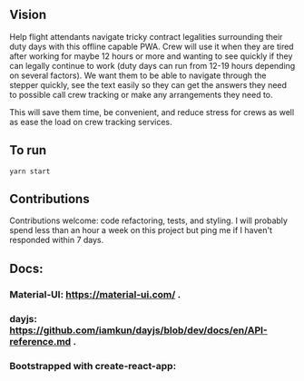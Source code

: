 ## Vision
Help flight attendants navigate tricky contract legalities surrounding their duty days with this offline capable PWA. 
Crew will use it when they are tired after working for maybe 12 hours or more and wanting to see quickly if they can legally continue to work (duty days can run from 12-19 hours depending on several factors).
We want them to be able to navigate through the stepper quickly, see the text easily so they can get the answers they need to possible call crew tracking or make any arrangements they need to.

This will save them time, be convenient, and reduce stress for crews as well as ease the load on crew tracking services. 

## To run
```yarn start```


## Contributions
Contributions welcome: code refactoring, tests, and styling. I will probably spend less than an hour a week on this project but ping me if I haven't responded within 7 days.

## Docs: 
### Material-UI: https://material-ui.com/ . 
### dayjs: https://github.com/iamkun/dayjs/blob/dev/docs/en/API-reference.md . 

### Bootstrapped with create-react-app: 



